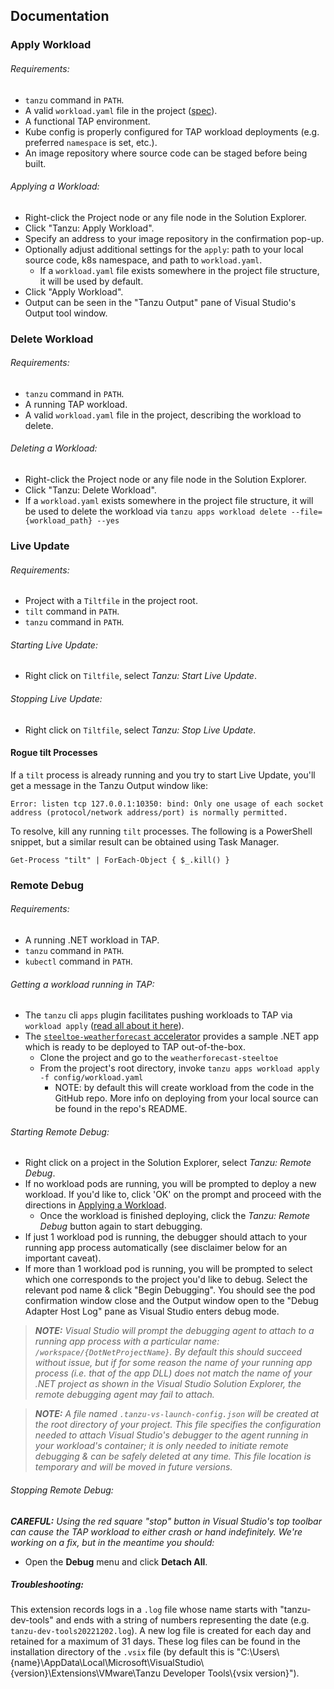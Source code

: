 ## Documentation

### Apply Workload

###### Requirements:
* `tanzu` command in `PATH`.
* A valid `workload.yaml` file in the project ([spec](https://docs.vmware.com/en/VMware-Tanzu-Application-Platform/1.3/tap/GUID-cli-plugins-apps-command-reference-commands-details-workload_create_update_apply.html)).
* A functional TAP environment.
* Kube config is properly configured for TAP workload deployments (e.g. preferred `namespace` is set, etc.).
* An image repository where source code can be staged before being built.

###### Applying a Workload:
* Right-click the Project node or any file node in the Solution Explorer.
* Click "Tanzu: Apply Workload".
* Specify an address to your image repository in the confirmation pop-up.
* Optionally adjust additional settings for the `apply`: path to your local source code, k8s namespace, and path to `workload.yaml`.
  * If a `workload.yaml` file exists somewhere in the project file structure, it will be used by default.
* Click "Apply Workload".
* Output can be seen in the "Tanzu Output" pane of Visual Studio's Output tool window.


### Delete Workload

###### Requirements:
* `tanzu` command in `PATH`.
* A running TAP workload.
* A valid `workload.yaml` file in the project, describing the workload to delete.

###### Deleting a Workload:
* Right-click the Project node or any file node in the Solution Explorer.
* Click "Tanzu: Delete Workload".
* If a `workload.yaml` exists somewhere in the project file structure, it will be used to delete the workload via `tanzu apps workload delete --file={workload_path} --yes`

### Live Update

###### Requirements:
* Project with a `Tiltfile` in the project root.
* `tilt` command in `PATH`.
* `tanzu` command in `PATH`.

###### Starting Live Update:
* Right click on `Tiltfile`, select _Tanzu: Start Live Update_.

###### Stopping Live Update:
* Right click on `Tiltfile`, select _Tanzu: Stop Live Update_.


#### Rogue tilt Processes

If a `tilt` process is already running and you try to start Live Update, you'll get a message in the Tanzu Output window like:

```
Error: listen tcp 127.0.0.1:10350: bind: Only one usage of each socket address (protocol/network address/port) is normally permitted.

```

To resolve, kill any running `tilt` processes.  The following is a PowerShell snippet, but a similar result can be obtained using Task Manager.

```
Get-Process "tilt" | ForEach-Object { $_.kill() }
```

### Remote Debug

###### Requirements:
* A running .NET workload in TAP.
* `tanzu` command in `PATH`.
* `kubectl` command in `PATH`.

###### Getting a workload running in TAP:
* The `tanzu` cli `apps` plugin facilitates pushing workloads to TAP via `workload apply` ([read all about it here](https://docs.vmware.com/en/VMware-Tanzu-Application-Platform/1.3/tap/GUID-cli-plugins-apps-command-reference-commands-details-workload_create_update_apply.html?)).
* The [`steeltoe-weatherforecast` accelerator](https://github.com/vmware-tanzu/application-accelerator-samples/tree/main/weatherforecast-steeltoe) provides a sample .NET app which is ready to be deployed to TAP out-of-the-box.
  * Clone the project and go to the `weatherforecast-steeltoe`
  * From the project's root directory, invoke `tanzu apps workload apply -f config/workload.yaml`
    * NOTE: by default this will create workload from the code in the GitHub repo. More info on deploying from your local source can be found in the repo's README.

###### Starting Remote Debug:
* Right click on a project in the Solution Explorer, select _Tanzu: Remote Debug_.
* If no workload pods are running, you will be prompted to deploy a new workload. If you'd like to, click 'OK' on the prompt and proceed with the directions in [Applying a Workload](#Applying-a-Workload).
  * Once the workload is finished deploying, click the _Tanzu: Remote Debug_ button again to start debugging.
* If just 1 workload pod is running, the debugger should attach to your running app process automatically (see disclaimer below for an important caveat).
* If more than 1 workload pod is running, you will be prompted to select which one corresponds to the project you'd like to debug. Select the relevant pod name & click "Begin Debugging". You should see the pod confirmation window close and the Output window open to the "Debug Adapter Host Log" pane as Visual Studio enters debug mode. 
> _**NOTE:** Visual Studio will prompt the debugging agent to attach to a running app process with a particular name: `/workspace/{DotNetProjectName}`. By default this should succeed without issue, but if for some reason the name of your running app process (i.e. that of the app DLL) does not match the name of your .NET project as shown in the Visual Studio Solution Explorer, the remote debugging agent may fail to attach._  

> _**NOTE:** A file named `.tanzu-vs-launch-config.json` will be created at the root directory of your project. This file specifies the configuration needed to attach Visual Studio's debugger to the agent running in your workload's container; it is only needed to initiate remote debugging & can be safely deleted at any time. This file location is temporary and will be moved in future versions._

###### Stopping Remote Debug:
***CAREFUL:** Using the red square "stop" button in Visual Studio's top toolbar can cause the TAP workload to either crash or hand indefinitely. We're working on a fix, but in the meantime you should:*
* Open the **Debug** menu and click **Detach All**.

##### Troubleshooting:
This extension records logs in a `.log` file whose name starts with "tanzu-dev-tools" and ends with a string of numbers representing the date (e.g. `tanzu-dev-tools20221202.log`).
A new log file is created for each day and retained for a maximum of 31 days. These log files can be found in the installation directory of the `.vsix` file
(by default this is "C:\Users\\\{name}\AppData\Local\Microsoft\VisualStudio\\\{version}\Extensions\VMware\Tanzu Developer Tools\\\{vsix version}").
